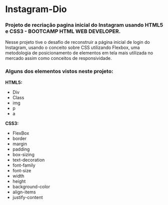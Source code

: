 # Instagram-Dio

### Projeto de recriação pagina inicial do Instagram usando HTML5 e CSS3 - BOOTCAMP HTML WEB DEVELOPER.

Nesse projeto tive o desafio de reconstruir a página inicial de login do Instagram, usando o conceito sobre CSS utilizando Flexbox, uma metodologia de posicionamento de elementos em tela mais utilizada no mercado assim como conceitos de responsividade.

### Alguns dos elementos vistos neste projeto:

**HTML5:**
- Div
- Class
- img
- p
- a

**CSS3:**
- FlexBox
- border
- margin
- padding
- box-sizing
- text-decoration
- font-family
- font-size
- width
- height
- background-color
- align-items
- justify-content




